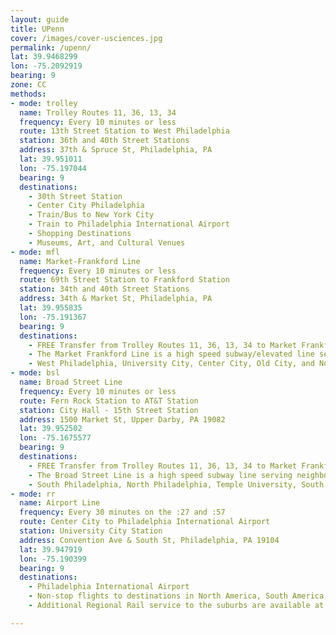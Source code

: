 ```yaml
---
layout: guide
title: UPenn
cover: /images/cover-usciences.jpg
permalink: /upenn/
lat: 39.9468299
lon: -75.2092919
bearing: 9
zone: CC
methods:
- mode: trolley
  name: Trolley Routes 11, 36, 13, 34
  frequency: Every 10 minutes or less
  route: 13th Street Station to West Philadelphia
  station: 36th and 40th Street Stations
  address: 37th & Spruce St, Philadelphia, PA
  lat: 39.951011
  lon: -75.197044
  bearing: 9
  destinations:
    - 30th Street Station
    - Center City Philadelphia
    - Train/Bus to New York City
    - Train to Philadelphia International Airport
    - Shopping Destinations
    - Museums, Art, and Cultural Venues
- mode: mfl
  name: Market-Frankford Line
  frequency: Every 10 minutes or less
  route: 69th Street Station to Frankford Station
  station: 34th and 40th Street Stations
  address: 34th & Market St, Philadelphia, PA
  lat: 39.955835
  lon: -75.191367
  bearing: 9
  destinations:
    - FREE Transfer from Trolley Routes 11, 36, 13, 34 to Market Frankford Line at 30th Street!
    - The Market Frankford Line is a high speed subway/elevated line serving neighborhoods.
    - West Philadelphia, University City, Center City, Old City, and North Philadelphia.
- mode: bsl
  name: Broad Street Line
  frequency: Every 10 minutes or less
  route: Fern Rock Station to AT&T Station
  station: City Hall - 15th Street Station
  address: 1500 Market St, Upper Darby, PA 19082
  lat: 39.952502
  lon: -75.1675577
  bearing: 9
  destinations:
    - FREE Transfer from Trolley Routes 11, 36, 13, 34 to Market Frankford Line at 15th Street!
    - The Broad Street Line is a high speed subway line serving neighborhoods.
    - South Philadelphia, North Philadelphia, Temple University, South Street, and Sports Stadiums.
- mode: rr
  name: Airport Line
  frequency: Every 30 minutes on the :27 and :57
  route: Center City to Philadelphia International Airport
  station: University City Station
  address: Convention Ave & South St, Philadelphia, PA 19104
  lat: 39.947919
  lon: -75.190399
  bearing: 9
  destinations:
    - Philadelphia International Airport
    - Non-stop flights to destinations in North America, South America, Europe, California, and Mexico.
    - Additional Regional Rail service to the suburbs are available at 30th Street Station.

---
```

